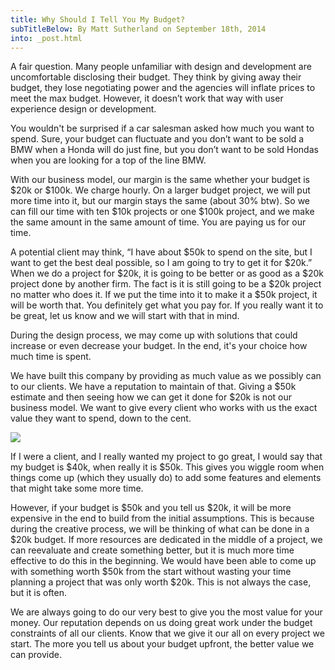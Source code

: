 ```yaml
---
title: Why Should I Tell You My Budget?
subTitleBelow: By Matt Sutherland on September 18th, 2014
into: _post.html
---
```

A fair question. Many people unfamiliar with design and development are uncomfortable disclosing their budget. They think by giving away their budget, they lose negotiating power and the agencies will inflate prices to meet the max budget. However, it doesn’t work that way with user experience design or development.

You wouldn't be surprised if a car salesman asked how much you want to spend. Sure, your budget can fluctuate and you don’t want to be sold a BMW when a Honda will do just fine, but you don’t want to be sold Hondas when you are looking for a top of the line BMW.

With our business model, our margin is the same whether your budget is $20k or $100k. We charge hourly. On a larger budget project, we will put more time into it, but our margin stays the same (about 30% btw). So we can fill our time with ten $10k projects or one $100k project, and we make the same amount in the same amount of time. You are paying us for our time.

A potential client may think, “I have about $50k to spend on the site, but I want to get the best deal possible, so I am going to try to get it for $20k.” When we do a project for $20k, it is going to be better or as good as a $20k project done by another firm. The fact is it is still going to be a $20k project no matter who does it. If we put the time into it to make it a $50k project, it will be worth that. You definitely get what you pay for. If you really want it to be great, let us know and we will start with that in mind.

During the design process, we may come up with solutions that could increase or even decrease your budget. In the end, it's your choice how much time is spent.

We have built this company by providing as much value as we possibly can to our clients. We have a reputation to maintain of that. Giving a $50k estimate and then seeing how we can get it done for $20k is not our business model. We want to give every client who works with us the exact value they want to spend, down to the cent.

![](http://builtbyhq.com/img/toggle-screenshot.png)

If I were a client, and I really wanted my project to go great, I would say that my budget is $40k, when really it is $50k. This gives you wiggle room when things come up (which they usually do) to add some features and elements that might take some more time.

However, if your budget is $50k and you tell us $20k, it will be more expensive in the end to build from the initial assumptions. This is because during the creative process, we will be thinking of what can be done in a $20k budget. If more resources are dedicated in the middle of a project, we can reevaluate and create something better, but it is much more time effective to do this in the beginning. We would have been able to come up with something worth $50k from the start without wasting your time planning a project that was only worth $20k. This is not always the case, but it is often.

We are always going to do our very best to give you the most value for your money. Our reputation depends on us doing great work under the budget constraints of all our clients. Know that we give it our all on every project we start. The more you tell us about your budget upfront, the better value we can provide.

